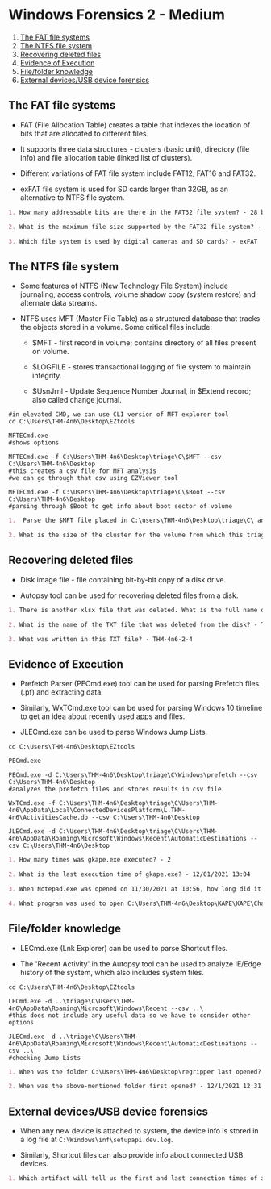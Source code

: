# Windows Forensics 2 - Medium

1. [The FAT file systems](#the-fat-file-systems)
2. [The NTFS file system](#the-ntfs-file-system)
3. [Recovering deleted files](#recovering-deleted-files)
4. [Evidence of Execution](#evidence-of-execution)
5. [File/folder knowledge](#filefolder-knowledge)
6. [External devices/USB device forensics](#external-devicesusb-device-forensics)

## The FAT file systems

* FAT (File Allocation Table) creates a table that indexes the location of bits that are allocated to different files.

* It supports three data structures - clusters (basic unit), directory (file info) and file allocation table (linked list of clusters).

* Different variations of FAT file system include FAT12, FAT16 and FAT32.

* exFAT file system is used for SD cards larger than 32GB, as an alternative to NTFS file system.

```markdown
1. How many addressable bits are there in the FAT32 file system? - 28 bits

2. What is the maximum file size supported by the FAT32 file system? - 4GB

3. Which file system is used by digital cameras and SD cards? - exFAT
```

## The NTFS file system

* Some features of NTFS (New Technology File System) include journaling, access controls, volume shadow copy (system restore) and alternate data streams.

* NTFS uses MFT (Master File Table) as a structured database that tracks the objects stored in a volume. Some critical files include:

  * $MFT - first record in volume; contains directory of all files present on volume.

  * $LOGFILE - stores transactional logging of file system to maintain integrity.

  * $UsnJrnl - Update Sequence Number Journal, in $Extend record; also called change journal.

```shell
#in elevated CMD, we can use CLI version of MFT explorer tool
cd C:\Users\THM-4n6\Desktop\EZtools

MFTECmd.exe
#shows options

MFTECmd.exe -f C:\Users\THM-4n6\Desktop\triage\C\$MFT --csv C:\Users\THM-4n6\Desktop
#this creates a csv file for MFT analysis
#we can go through that csv using EZViewer tool

MFTECmd.exe -f C:\Users\THM-4n6\Desktop\triage\C\$Boot --csv C:\Users\THM-4n6\Desktop
#parsing through $Boot to get info about boot sector of volume
```

```markdown
1.  Parse the $MFT file placed in C:\users\THM-4n6\Desktop\triage\C\ and analyze it. What is the Size of the file located at .\Windows\Security\logs\SceSetupLog.etl? - 49152

2. What is the size of the cluster for the volume from which this triage was taken? - 4096
```

## Recovering deleted files

* Disk image file - file containing bit-by-bit copy of a disk drive.

* Autopsy tool can be used for recovering deleted files from a disk.

```markdown
1. There is another xlsx file that was deleted. What is the full name of that file? - TryHackme.xlsx

2. What is the name of the TXT file that was deleted from the disk? - TryHackMe2.txt

3. What was written in this TXT file? - THM-4n6-2-4
```

## Evidence of Execution

* Prefetch Parser (PECmd.exe) tool can be used for parsing Prefetch files (.pf) and extracting data.

* Similarly, WxTCmd.exe tool can be used for parsing Windows 10 timeline to get an idea about recently used apps and files.

* JLECmd.exe can be used to parse Windows Jump Lists.

```shell
cd C:\Users\THM-4n6\Desktop\EZtools

PECmd.exe

PECmd.exe -d C:\Users\THM-4n6\Desktop\triage\C\Windows\prefetch --csv C:\Users\THM-4n6\Desktop
#analyzes the prefetch files and stores results in csv file

WxTCmd.exe -f C:\Users\THM-4n6\Desktop\triage\C\Users\THM-4n6\AppData\Local\ConnectedDevicesPlatform\L.THM-4n6\ActivitiesCache.db --csv C:\Users\THM-4n6\Desktop

JLECmd.exe -d C:\Users\THM-4n6\Desktop\triage\C\Users\THM-4n6\AppData\Roaming\Microsoft\Windows\Recent\AutomaticDestinations --csv C:\Users\THM-4n6\Desktop
```

```markdown
1. How many times was gkape.exe executed? - 2

2. What is the last execution time of gkape.exe? - 12/01/2021 13:04

3. When Notepad.exe was opened on 11/30/2021 at 10:56, how long did it remain in focus? - 00:00:41

4. What program was used to open C:\Users\THM-4n6\Desktop\KAPE\KAPE\ChangeLog.txt? - Notepad.exe
```

## File/folder knowledge

* LECmd.exe (Lnk Explorer) can be used to parse Shortcut files.

* The 'Recent Activity' in the Autopsy tool can be used to analyze IE/Edge history of the system, which also includes system files.

```shell
cd C:\Users\THM-4n6\Desktop\EZtools

LECmd.exe -d ..\triage\C\Users\THM-4n6\AppData\Roaming\Microsoft\Windows\Recent --csv ..\
#this does not include any useful data so we have to consider other options

JLECmd.exe -d ..\triage\C\Users\THM-4n6\AppData\Roaming\Microsoft\Windows\Recent\AutomaticDestinations --csv ..\
#checking Jump Lists
```

```markdown
1. When was the folder C:\Users\THM-4n6\Desktop\regripper last opened? - 12/1/2021 13:01

2. When was the above-mentioned folder first opened? - 12/1/2021 12:31
```

## External devices/USB device forensics

* When any new device is attached to system, the device info is stored in a log file at ```C:\Windows\inf\setupapi.dev.log```.

* Similarly, Shortcut files can also provide info about connected USB devices.

```markdown
1. Which artifact will tell us the first and last connection times of a removable drive? - setupapi.dev.log
```

